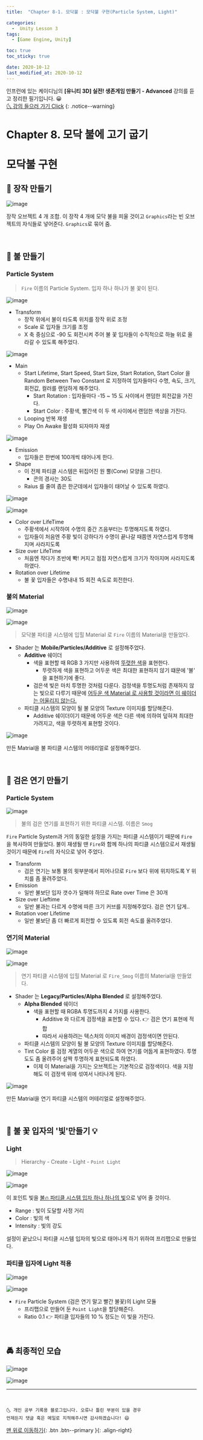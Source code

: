 ```yaml
---
title:  "Chapter 8-1. 모닥불 : 모닥불 구현(Particle System, Light)" 

categories:
  -  Unity Lesson 3 
tags:
  - [Game Engine, Unity]

toc: true
toc_sticky: true

date: 2020-10-12
last_modified_at: 2020-10-12
---
```


인프런에 있는 케이디님의 **[유니티 3D] 실전! 생존게임 만들기 - Advanced** 강의를 듣고 정리한 필기입니다. 😀  
[🌜 강의 들으러 가기 Click](https://www.inflearn.com/course/unity-2#)
{: .notice--warning}

# Chapter 8. 모닥 불에 고기 굽기

# 모닥불 구현

## 🚖 장작 만들기 

![image](https://user-images.githubusercontent.com/42318591/95696650-e99d3380-0c76-11eb-9d64-6ab8609a8c9e.png)

장작 오브젝트 4 개 조합. 이 장작 4 개에 모닥 불을 피울 것이고 `Graphics`라는 빈 오브젝트의 자식들로 넣어준다. `Graphics`로 묶어 줌.

<br>

## 🚖 불 만들기 

### Particle System

> `Fire` 이름의 Particle System. 입자 하나 하나가 불 꽃이 된다.

![image](https://user-images.githubusercontent.com/42318591/95700312-b0b68c00-0c81-11eb-98e5-3d878cd98219.png)

- Transform
  - 장작 위에서 불이 타도록 위치를 장작 위로 조정
  - Scale 로 입자들 크기를 조정
  - X 축 중심으로 -90 도 회전시켜 주어 불 꽃 입자들이 수직적으로 하늘 위로 올라갈 수 있도록 해주었다.

![image](https://user-images.githubusercontent.com/42318591/95700549-42be9480-0c82-11eb-903b-4ad20907e695.png)

- Main 
  - Start Lifetime, Start Speed, Start Size, Start Rotation, Start Color 을 Random Between Two Constant 로 지정하여 입자들마다 수명, 속도, 크기, 회전값, 컬러를 랜덤하게 해주었다.
    - Start Rotation : 입자들마다 -15 ~ 15 도 사이에서 랜덤한 회전값을 가진다.
    - Start Color : 주황색, 빨간색 이 두 색 사이에서 랜덤한 색상을 가진다.
  - Looping 반복 재생
  - Play On Awake 활성화 되자마자 재생

![image](https://user-images.githubusercontent.com/42318591/95700674-97faa600-0c82-11eb-9f3c-d95c202f2cac.png)

- Emission
  - 입자들은 한번에 100개씩 태어나게 한다. 
- Shape
  - 이 전체 파티클 시스템은 뒤집어진 원 뿔(Cone) 모양을 그린다.
    - 콘의 경사는 30도 
  - Raius 를 줄여 좁은 한군데에서 입자들이 태어날 수 있도록 하였다.

![image](https://user-images.githubusercontent.com/42318591/95700944-3850ca80-0c83-11eb-959d-17619ff00916.png)

![image](https://user-images.githubusercontent.com/42318591/95700986-51f21200-0c83-11eb-8023-eaae869055bc.png)

- Color over LifeTime
  - 주황색에서 시작하여 수명의 중간 즈음부터는 투명해지도록 하였다.
  - 입자들이 처음엔 주황 빛이 강하다가 수명이 끝나갈 때쯤엔 자연스럽게 투명해지며 사라지도록
- Size over LifeTime
  - 처음엔 작다가 초반에 뽝! 커지고 점점 자연스럽게 크기가 작아지며 사라지도록 하였다.
- Rotation over Lifetime
  - 불 꽃 입자들은 수명내내 15 회전 속도로 회전한다.

### 불의 Material

![image](https://user-images.githubusercontent.com/42318591/95701105-a4333300-0c83-11eb-8529-12da8153226a.png)

![image](https://user-images.githubusercontent.com/42318591/95701451-95994b80-0c84-11eb-82cc-e1f932ab2585.png)

> 모닥불 파티클 시스템에 입힐 Material 로 `Fire` 이름의 Material을 만들었다.

- Shader 는 **Mobile/Particles/Additive** 로 설정해주었다.
  - **Additive** 쉐이더
    - 색을 표현할 때 RGB 3 가지만 사용하여 <u>뚜렷한 색</u>을 표현한다.
      - 뚜렷하게 색을 표현하고 어두운 색은 최대한 표현하지 않기 떄문에 '불' 을 표현하기에 좋다.
    - 검은색 빛은 마치 투명한 것처럼 다룬다. 검정색을 투명도처럼 존재하지 않는 빛으로 다루기 때문에 <u>어두운 색 Material 로 사용할 것이라면 이 쉐이더는 어울리지 않는다.</u>
  - 파티클 시스템의 모양이 될 불 모양의 Texture 이미지를 할당해준다.
    - Additive 쉐이더이기 때문에 어두운 색은 다른 색에 의하여 덮혀져 최대한 가려지고, 색을 뚜렷하게 표현할 것이다.

![image](https://user-images.githubusercontent.com/42318591/95702130-6d125100-0c86-11eb-909d-d4a1f0d24a37.png)

만든 Matrial을 불 파티클 시스템의 머테리얼로 설정해주었다.

<br>

## 🚖 검은 연기 만들기 

### Particle System

![image](https://user-images.githubusercontent.com/42318591/95701913-cc239600-0c85-11eb-96e9-6ffd78904be1.png)

> 불의 검은 연기를 표현하기 위한 파티클 시스템. 이름은 `Smog`

`Fire` Particle System과 거의 동일한 설정을 가지는 파티클 시스템이기 때문에 `Fire`을 복사하여 만들었다. 불이 재생될 땐 `Fire`와 함께 하나의 파티클 시스템으로서 재생될 것이기 때문에 `Fire`의 자식으로 넣어 주었다.

- Transform
  - 검은 연기는 보통 불의 윗부분에서 피어나므로 `Fire` 보다 위에 위치하도록 Y 위치를 좀 올려주었다.
- Emission
  - 일반 불보단 입자 갯수가 덜해야 하므로 Rate over Time 은 30개
- Size over Lieftime
  - 일반 불과는 다르게 수명에 따른 크기 커브를 지정해주었다. 검은 연기 답게.. 
- Rotation voer Lifetime
  - 일반 불보단 좀 더 빠르게 회전할 수 있도록 회전 속도를 올려주었다.

### 연기의 Material

![image](https://user-images.githubusercontent.com/42318591/95702190-9c28c280-0c86-11eb-8c5e-334037127178.png)

![image](https://user-images.githubusercontent.com/42318591/95702202-a1860d00-0c86-11eb-861c-50946329f140.png)

> 연기 파티클 시스템에 입힐 Material 로 `Fire_Smog` 이름의 Material을 만들었다.

- Shader 는 **Legacy/Particles/Alpha Blended** 로 설정해주었다.
  - **Alpha Blended** 쉐이더
    - 색을 표현할 때 RGBA 투명도까지 4 가지를 사용한다.
      - Additive 와 다르게 검정색을 표현할 수 있다. 👉 검은 연기 표현에 적합
      - 따라서 사용하려는 텍스처의 이미지 배경이 검정색이면 안된다.
  - 파티클 시스템의 모양이 될 불 모양의 Texture 이미지를 할당해준다.
  - Tint Color 를 검정 계열의 어두운 색으로 하여 연기를 어둡게 표현하였다. 투명도도 좀 올려주어 살짝 투명하게 표현되도록 하였다. 
    - 이제 이 Material을 가지는 오브젝트는 기본적으로 검정색이다. 색을 지정해도 이 검정색 위에 섞여서 나타나게 된다. 

![image](https://user-images.githubusercontent.com/42318591/95702213-ab0f7500-0c86-11eb-970a-ece0efd3b9aa.png)

만든 Matrial을 연기 파티클 시스템의 머테리얼로 설정해주었다.

<br>

## 🚖 불 꽃 입자의 '빛'만들기 💡

### Light 

> Hierarchy - Create - Light - `Point Light`

![image](https://user-images.githubusercontent.com/42318591/95702646-e78fa080-0c87-11eb-9873-620b6c1b3493.png)

![image](https://user-images.githubusercontent.com/42318591/95702702-0ee66d80-0c88-11eb-8d67-9d519993bafc.png)

이 포인트 빛을 <u>불🔥 파티클 시스템 입자 하나 하나의 빛</u>으로 넣어 줄 것이다. 

- Range : 빛이 도달할 사정 거리
- Color : 빛의 색
- Intensity : 빛의 강도

설정이 끝났으니 파티클 시스템 입자의 빛으로 태어나게 하기 위하여 프리팹으로 만들었다.

### 파티클 입자에 Light 적용

![image](https://user-images.githubusercontent.com/42318591/95704702-bd8cad00-0c8c-11eb-8561-70b297c130be.png)

![image](https://user-images.githubusercontent.com/42318591/95704718-c8dfd880-0c8c-11eb-98aa-0eb62b8c73b3.png)

- `Fire` Particle System (검은 연기 말고 빨간 불꽃)의 Light 모듈
  - 프리팹으로 만들어 둔 `Point Light`을 할당해준다.
  - Ratio 0.1 👉 파티클 입자들의 10 % 정도는 이 빛을 가진다. 

<br>

## 🚔 최종적인 모습

![image](https://user-images.githubusercontent.com/42318591/95699103-94fdb680-0c7e-11eb-85f7-636ccf625345.png)

![image](https://user-images.githubusercontent.com/42318591/95699185-c2e2fb00-0c7e-11eb-9538-717f075d8c7a.png)



***
<br>

    🌜 개인 공부 기록용 블로그입니다. 오류나 틀린 부분이 있을 경우 
    언제든지 댓글 혹은 메일로 지적해주시면 감사하겠습니다! 😄

[맨 위로 이동하기](#){: .btn .btn--primary }{: .align-right}
